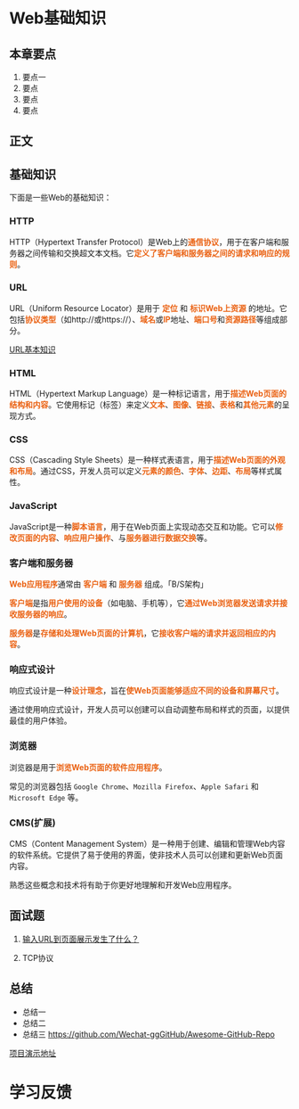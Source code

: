 # Web基础知识

## 本章要点
1. 要点一
1. 要点
1. 要点
1. 要点

## 正文





## 基础知识

下面是一些Web的基础知识：

### HTTP

HTTP（Hypertext Transfer Protocol）是Web上的**通信协议**，用于在客户端和服务器之间传输和交换超文本文档。它**定义了客户端和服务器之间的请求和响应的规则**。

### URL

URL（Uniform Resource Locator）是用于 **定位** 和 **标识Web上资源** 的地址。它包括**协议类型**（如http://或https://）、**域名**或**IP**地址、**端口号**和**资源路径**等组成部分。



[URL基本知识](../接口测试/1003B_URL.md)


### HTML

HTML（Hypertext Markup Language）是一种标记语言，用于**描述Web页面的结构和内容**。它使用标记（标签）来定义**文本**、**图像**、**链接**、**表格**和**其他元素**的呈现方式。

### CSS

CSS（Cascading Style Sheets）是一种样式表语言，用于**描述Web页面的外观和布局**。通过CSS，开发人员可以定义**元素的颜色**、**字体**、**边距**、**布局**等样式属性。

### JavaScript

JavaScript是一种**脚本语言**，用于在Web页面上实现动态交互和功能。它可以**修改页面的内容**、**响应用户操作**、与**服务器进行数据交换**等。

### 客户端和服务器

**Web应用程序**通常由 **客户端** 和 **服务器** 组成。「B/S架构」

**客户端**是指**用户使用的设备**（如电脑、手机等），它**通过Web浏览器发送请求并接收服务器的响应**。

**服务器**是**存储和处理Web页面的计算机**，它**接收客户端的请求并返回相应的内容**。

### 响应式设计

响应式设计是一种**设计理念**，旨在**使Web页面能够适应不同的设备和屏幕尺寸**。

通过使用响应式设计，开发人员可以创建可以自动调整布局和样式的页面，以提供最佳的用户体验。

### 浏览器

浏览器是用于**浏览Web页面的软件应用程序**。

常见的浏览器包括 `Google Chrome`、`Mozilla Firefox`、`Apple Safari` 和 `Microsoft Edge` 等。

### CMS(扩展)

CMS（Content Management System）是一种用于创建、编辑和管理Web内容的软件系统。它提供了易于使用的界面，使非技术人员可以创建和更新Web页面内容。



熟悉这些概念和技术将有助于你更好地理解和开发Web应用程序。


## 面试题

1. [输入URL到页面展示发生了什么？](../../面试题/测试/输入URL到页面展示.md)


2. TCP协议


## 总结
- 总结一
- 总结二
- 总结三
https://github.com/Wechat-ggGitHub/Awesome-GitHub-Repo

[项目演示地址](https://github.com/testeru-pro/junit5-demo/tree/main/junit5-basic)


# 学习反馈

<style>
  strong {
    color: #ea6010;
    font-weight: bolder;
  }
  .reveal blockquote {
    font-style: unset;
  }
</style>